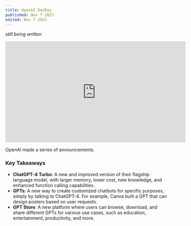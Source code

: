 ```yaml
---
title: OpenAI DevDay
published: Nov 7 2023
edited: Nov 7 2023
---
```


*still being written*

<iframe width="560" height="315" src="https://www.youtube.com/embed/U9mJuUkhUzk?si=tPunt9Kpfml27q6E" title="YouTube video player" frameborder="0" allow="accelerometer; autoplay; clipboard-write; encrypted-media; gyroscope; picture-in-picture; web-share" allowfullscreen></iframe>


OpenAI made a series of announcements.

### Key Takeaways
- **ChatGPT-4 Turbo**: A new and improved version of their flagship language model, with larger memory, lower cost, new knowledge, and enhanced function calling capabilities.
- **GPTs**: A new way to create customized chatbots for specific purposes, simply by talking to ChatGPT-4. For example, Canva built a GPT that can design posters based on user requests.
- **GPT Store**: A new platform where users can browse, download, and share different GPTs for various use cases, such as education, entertainment, productivity, and more.
